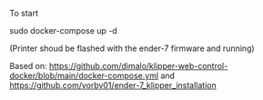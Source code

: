 To start

sudo docker-compose up -d

(Printer shoud be flashed with the ender-7 firmware and running)

Based on:
https://github.com/dimalo/klipper-web-control-docker/blob/main/docker-compose.yml
and
https://github.com/vorby01/ender-7_klipper_installation
